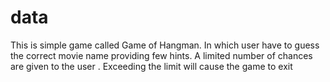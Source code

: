 # data
This is simple game called Game of Hangman. In which user have to guess the correct movie name providing few hints.
A limited number of chances are given to the user . Exceeding the limit will cause the game to exit

